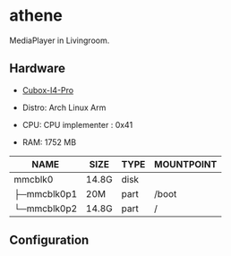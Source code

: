 # athene

MediaPlayer in Livingroom.

## Hardware

* [Cubox-I4-Pro](http://imx.solid-run.com/product/cubox-i4-pro/)

* Distro: Arch Linux Arm
* CPU: CPU implementer	: 0x41
* RAM: 1752 MB 

|NAME   |SIZE  |TYPE|MOUNTPOINT|
|-------|------|----|----------|
|mmcblk0| 14.8G    |disk| |
|├─mmcblk0p1| 20M  |part| /boot|
|└─mmcblk0p2| 14.8G|part| / |

## Configuration





